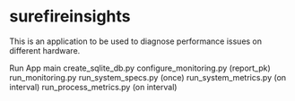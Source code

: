 # surefireinsights

This is an application to be used to diagnose performance issues on different hardware.

Run App
	main
		create_sqlite_db.py
			configure_monitoring.py (report_pk)
				run_monitoring.py
					run_system_specs.py (once)
					run_system_metrics.py (on interval)
					run_process_metrics.py (on interval)